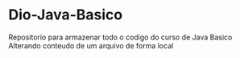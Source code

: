 # Dio-Java-Basico
Repositorio para armazenar todo o codigo do curso de Java Basico
Alterando conteudo de um arquivo de forma local
